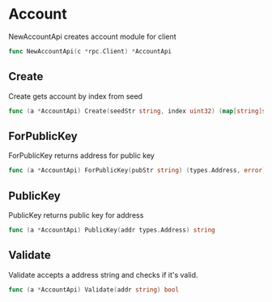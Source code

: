 # Account

NewAccountApi creates account module for client
```go
func NewAccountApi(c *rpc.Client) *AccountApi
```


## Create 
Create gets account by index from seed
```go 
func (a *AccountApi) Create(seedStr string, index uint32) (map[string]string, error)
```


## ForPublicKey
ForPublicKey returns address for public key 
```go
func (a *AccountApi) ForPublicKey(pubStr string) (types.Address, error)
```

## PublicKey 
PublicKey returns public key for address

```go
func (a *AccountApi) PublicKey(addr types.Address) string 
```

## Validate 
Validate accepts a address string and checks if it's valid.
```go
func (a *AccountApi) Validate(addr string) bool
```
